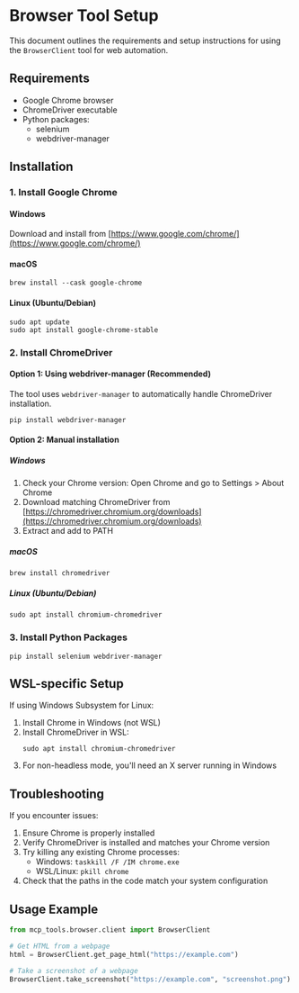 # Browser Tool Setup

This document outlines the requirements and setup instructions for using the `BrowserClient` tool for web automation.

## Requirements

- Google Chrome browser
- ChromeDriver executable 
- Python packages:
  - selenium
  - webdriver-manager

## Installation

### 1. Install Google Chrome

#### Windows
Download and install from [https://www.google.com/chrome/](https://www.google.com/chrome/)

#### macOS
```
brew install --cask google-chrome
```

#### Linux (Ubuntu/Debian)
```
sudo apt update
sudo apt install google-chrome-stable
```

### 2. Install ChromeDriver

#### Option 1: Using webdriver-manager (Recommended)
The tool uses `webdriver-manager` to automatically handle ChromeDriver installation.
```
pip install webdriver-manager
```

#### Option 2: Manual installation

##### Windows
1. Check your Chrome version: Open Chrome and go to Settings > About Chrome
2. Download matching ChromeDriver from [https://chromedriver.chromium.org/downloads](https://chromedriver.chromium.org/downloads)
3. Extract and add to PATH

##### macOS
```
brew install chromedriver
```

##### Linux (Ubuntu/Debian)
```
sudo apt install chromium-chromedriver
```

### 3. Install Python Packages
```
pip install selenium webdriver-manager
```

## WSL-specific Setup

If using Windows Subsystem for Linux:

1. Install Chrome in Windows (not WSL)
2. Install ChromeDriver in WSL:
   ```
   sudo apt install chromium-chromedriver
   ```
3. For non-headless mode, you'll need an X server running in Windows

## Troubleshooting

If you encounter issues:

1. Ensure Chrome is properly installed
2. Verify ChromeDriver is installed and matches your Chrome version
3. Try killing any existing Chrome processes:
   - Windows: `taskkill /F /IM chrome.exe`
   - WSL/Linux: `pkill chrome`
4. Check that the paths in the code match your system configuration

## Usage Example

```python
from mcp_tools.browser.client import BrowserClient

# Get HTML from a webpage
html = BrowserClient.get_page_html("https://example.com")

# Take a screenshot of a webpage
BrowserClient.take_screenshot("https://example.com", "screenshot.png")
``` 